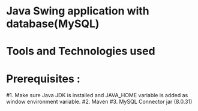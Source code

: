 # Java Swing application with database(MySQL) 
# Tools and Technologies used
# Prerequisites :
#1. Make sure Java JDK is installed and JAVA_HOME variable is added as window environment variable. 
#2. Maven
#3. MySQL Connector jar (8.0.31)
  